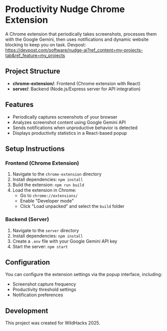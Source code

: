 # Productivity Nudge Chrome Extension

A Chrome extension that periodically takes screenshots, processes them with the Google Gemini, then uses notifications and dynamic website blocking to keep you on task.
Devpost: https://devpost.com/software/nudge-ai?ref_content=my-projects-tab&ref_feature=my_projects

## Project Structure

- **chrome-extension/**: Frontend (Chrome extension with React)
- **server/**: Backend (Node.js/Express server for API integration)

## Features

- Periodically captures screenshots of your browser
- Analyzes screenshot content using Google Gemini API
- Sends notifications when unproductive behavior is detected
- Displays productivity statistics in a React-based popup

## Setup Instructions

### Frontend (Chrome Extension)

1. Navigate to the `chrome-extension` directory
2. Install dependencies: `npm install`
3. Build the extension: `npm run build`
4. Load the extension in Chrome:
   - Go to `chrome://extensions/`
   - Enable "Developer mode"
   - Click "Load unpacked" and select the `build` folder

### Backend (Server)

1. Navigate to the `server` directory
2. Install dependencies: `npm install`
3. Create a `.env` file with your Google Gemini API key
4. Start the server: `npm start`

## Configuration

You can configure the extension settings via the popup interface, including:
- Screenshot capture frequency
- Productivity threshold settings
- Notification preferences

## Development

This project was created for WildHacks 2025.

